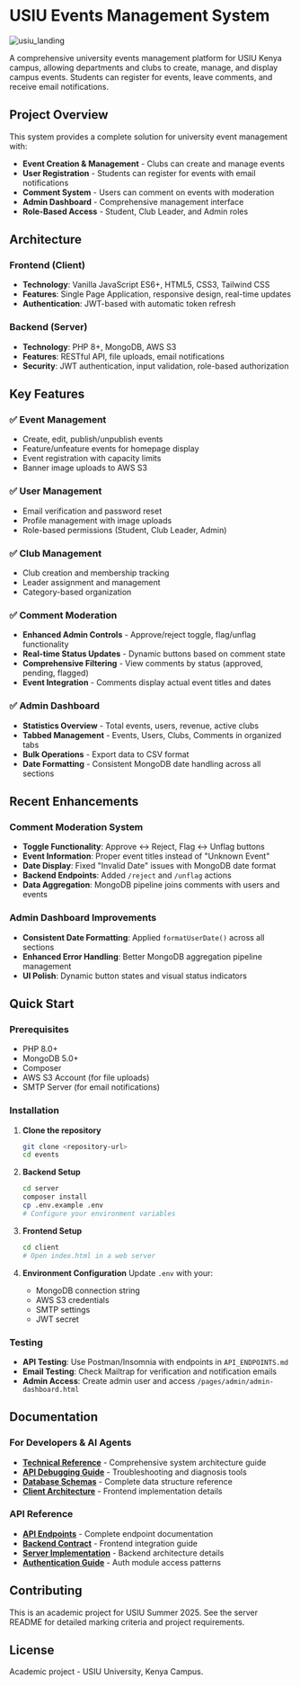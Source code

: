 # USIU Events Management System
![usiu_landing](https://github.com/user-attachments/assets/c8eb3723-5a84-410a-a1eb-3fdc8972084a)


A comprehensive university events management platform for USIU Kenya campus, allowing departments and clubs to create, manage, and display campus events. Students can register for events, leave comments, and receive email notifications.

## Project Overview

This system provides a complete solution for university event management with:
- **Event Creation & Management** - Clubs can create and manage events
- **User Registration** - Students can register for events with email notifications  
- **Comment System** - Users can comment on events with moderation
- **Admin Dashboard** - Comprehensive management interface
- **Role-Based Access** - Student, Club Leader, and Admin roles

## Architecture

### Frontend (Client)
- **Technology**: Vanilla JavaScript ES6+, HTML5, CSS3, Tailwind CSS
- **Features**: Single Page Application, responsive design, real-time updates
- **Authentication**: JWT-based with automatic token refresh

### Backend (Server) 
- **Technology**: PHP 8+, MongoDB, AWS S3
- **Features**: RESTful API, file uploads, email notifications
- **Security**: JWT authentication, input validation, role-based authorization

## Key Features

### ✅ Event Management
- Create, edit, publish/unpublish events
- Feature/unfeature events for homepage display
- Event registration with capacity limits
- Banner image uploads to AWS S3

### ✅ User Management  
- Email verification and password reset
- Profile management with image uploads
- Role-based permissions (Student, Club Leader, Admin)

### ✅ Club Management
- Club creation and membership tracking
- Leader assignment and management
- Category-based organization

### ✅ Comment Moderation
- **Enhanced Admin Controls** - Approve/reject toggle, flag/unflag functionality
- **Real-time Status Updates** - Dynamic buttons based on comment state
- **Comprehensive Filtering** - View comments by status (approved, pending, flagged)
- **Event Integration** - Comments display actual event titles and dates

### ✅ Admin Dashboard
- **Statistics Overview** - Total events, users, revenue, active clubs
- **Tabbed Management** - Events, Users, Clubs, Comments in organized tabs
- **Bulk Operations** - Export data to CSV format
- **Date Formatting** - Consistent MongoDB date handling across all sections

## Recent Enhancements

### Comment Moderation System
- **Toggle Functionality**: Approve ↔ Reject, Flag ↔ Unflag buttons
- **Event Information**: Proper event titles instead of "Unknown Event"
- **Date Display**: Fixed "Invalid Date" issues with MongoDB date format
- **Backend Endpoints**: Added `/reject` and `/unflag` actions
- **Data Aggregation**: MongoDB pipeline joins comments with users and events

### Admin Dashboard Improvements  
- **Consistent Date Formatting**: Applied `formatUserDate()` across all sections
- **Enhanced Error Handling**: Better MongoDB aggregation pipeline management
- **UI Polish**: Dynamic button states and visual status indicators

## Quick Start

### Prerequisites
- PHP 8.0+
- MongoDB 5.0+
- Composer
- AWS S3 Account (for file uploads)
- SMTP Server (for email notifications)

### Installation

1. **Clone the repository**
   ```bash
   git clone <repository-url>
   cd events
   ```

2. **Backend Setup**
   ```bash
   cd server
   composer install
   cp .env.example .env
   # Configure your environment variables
   ```

3. **Frontend Setup**
   ```bash
   cd client
   # Open index.html in a web server
   ```

4. **Environment Configuration**
   Update `.env` with your:
   - MongoDB connection string
   - AWS S3 credentials  
   - SMTP settings
   - JWT secret

### Testing

- **API Testing**: Use Postman/Insomnia with endpoints in `API_ENDPOINTS.md`
- **Email Testing**: Check Mailtrap for verification and notification emails
- **Admin Access**: Create admin user and access `/pages/admin/admin-dashboard.html`

## Documentation

### For Developers & AI Agents
- **[Technical Reference](TECHNICAL_REFERENCE.md)** - Comprehensive system architecture guide
- **[API Debugging Guide](API_DEBUGGING_GUIDE.md)** - Troubleshooting and diagnosis tools
- **[Database Schemas](server/SCHEMAS.md)** - Complete data structure reference
- **[Client Architecture](client/README.md)** - Frontend implementation details

### API Reference
- **[API Endpoints](server/API_ENDPOINTS.md)** - Complete endpoint documentation
- **[Backend Contract](server/BACKEND_CONTRACT.md)** - Frontend integration guide
- **[Server Implementation](server/README.md)** - Backend architecture details
- **[Authentication Guide](server/api/auth/README.md)** - Auth module access patterns

## Contributing

This is an academic project for USIU Summer 2025. See the server README for detailed marking criteria and project requirements.

## License

Academic project - USIU University, Kenya Campus.
